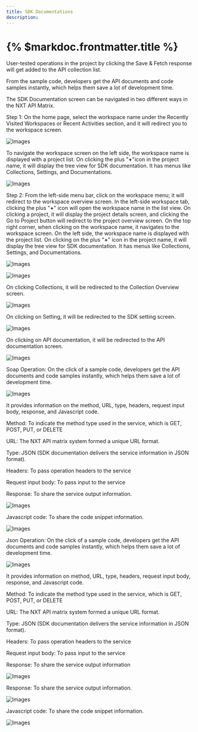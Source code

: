 ```yaml
---
title: SDK Documentations
description:
---
```


# {% $markdoc.frontmatter.title %}


User-tested operations in the project by clicking the Save & Fetch response will get added to the API collection list.

From the sample code, developers get the API documents and code samples instantly, which helps them save a lot of development time.

The SDK Documentation screen can be navigated in two different ways in the NXT API Matrix.

Step 1: On the home page, select the workspace name under the Recently Visited Workspaces or Recent Activities section, and it will redirect you to the workspace screen.


![Images](/images/sdk01.png)

To navigate the workspace screen on the left side, the workspace name is displayed with a project list. On clicking the plus "**+**"icon in the project name, it will display the tree view for SDK documentation. It has menus like Collections, Settings, and Documentations.

![Images](/images/sdk02.png)

Step 2: From the left-side menu bar, click on the workspace menu; it will redirect to the workspace overview screen. In the left-side workspace tab, clicking the plus "**+**" icon will open the workspace name in the list view. On clicking a project, it will display the project details screen, and clicking the Go to Project button will redirect to the project overview screen. On the top right corner, when clicking on the workspace name, it navigates to the workspace screen. On the left side, the workspace name is displayed with the project list. On clicking on the plus "**+**" icon in the project name, it will display the tree view for SDK documentation. It has menus like Collections, Settings, and Documentations.

![Images](/images/sdk03.png)

![Images](/images/sdk02.png)

On clicking Collections, it will be redirected to the Collection Overview screen.

![Images](/images/sdk04.png)

On clicking on Setting, it will be redirected to the SDK setting screen.



![Images](/images/sdk2.png)

On clicking on API documentation, it will be redirected to the API documentation screen.

![Images](/images/sdk3.png)

Soap Operation: On the click of a sample code, developers get the API documents and code samples instantly, which helps them save a lot of development time.

![Images](/images/sdk4.png)

It provides information on the method, URL, type, headers, request input body, response, and Javascript code.

Method: To indicate the method type used in the service, which is GET, POST, PUT, or DELETE

URL: The NXT API matrix system formed a unique URL format.

Type: JSON (SDK documentation delivers the service information in JSON format).

Headers: To pass operation headers to the service

Request input body: To pass input to the service

Response: To share the service output information.

![Images](/images/sdk5.png)

Javascript code: To share the code snippet information.

![Images](/images/sdk6.png)

Json Operation: On the click of a sample code, developers get the API documents and code samples instantly, which helps them save a lot of development time.

![Images](/images/sdk7.png)

It provides information on method, URL, type, headers, request input body, response, and Javascript code.

Method: To indicate the method type used in the service, which is GET, POST, PUT, or DELETE

URL: The NXT API matrix system formed a unique URL format.

Type: JSON (SDK documentation delivers the service information in JSON format).

Headers: To pass operation headers to the service

Request input body: To pass input to the service

Response: To share the service output information

![Images](/images/sdk8.png)

Response: To share the service output information.

![Images](/images/sdk9.png)

Javascript code: To share the code snippet information.

![Images](/images/sdk10.png)

